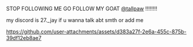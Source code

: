 STOP FOLLOWING ME GO FOLLOW MY GOAT [@tallpaw](https://github.com/tallpaw) !!!!!!!!

my discord is 27._jay if u wanna talk abt smth or add me



https://github.com/user-attachments/assets/d383a27f-2e6a-455c-875b-39df12eb8ae7




